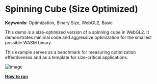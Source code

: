 # Spinning Cube (Size Optimized)

**Keywords:** Optimization, Binary Size, WebGL2, Basic

This demo is a size-optimized version of a spinning cube in WebGL2. It demonstrates minimal code and aggressive optimization for the smallest possible WASM binary.

This example serves as a benchmark for measuring optimization effectiveness and as a template for size-critical applications.

![image](./showcase.png)

**[How to run](../how_to_run.md)**
